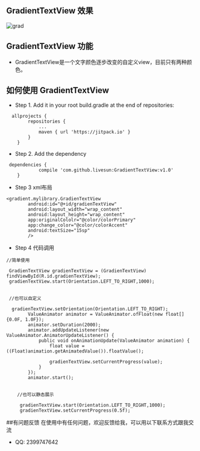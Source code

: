 ## GradientTextView 效果

![grad](https://cloud.githubusercontent.com/assets/27534854/26811851/e7ca915a-4aa6-11e7-993a-0f60f53132fa.gif)

## GradientTextView 功能
* GradientTextView是一个文字颜色逐步改变的自定义view，目前只有两种颜色。

## 如何使用 GradientTextView

* Step 1. Add it in your root build.gradle at the end of repositories:

```
  allprojects {
    	repositories {
			...
			maven { url 'https://jitpack.io' }
		}
	}
```
* Step 2. Add the dependency

```
 dependencies {
            compile 'com.github.livesun:GradientTextView:v1.0'
	}
```
* Step 3 xml布局

```
<gradient.mylibrary.GradienTextView
        android:id="@+id/gradienTextView"
        android:layout_width="wrap_content"
        android:layout_height="wrap_content" 
        app:originalCololr="@color/colorPrimary"
        app:change_color="@color/colorAccent"
        android:textSize="15sp"
        />
```
* Step 4 代码调用
```
//简单使用

 GradienTextView gradienTextView = (GradienTextView) findViewById(R.id.gradienTextView);
 gradienTextView.start(Orientation.LEFT_TO_RIGHT,1000);
 
 
 //也可以自定义
 
  gradienTextView.setOrientation(Orientation.LEFT_TO_RIGHT);
        ValueAnimator animator = ValueAnimator.ofFloat(new float[]{0.0F, 1.0F});
        animator.setDuration(2000);
        animator.addUpdateListener(new ValueAnimator.AnimatorUpdateListener() {
            public void onAnimationUpdate(ValueAnimator animation) {
                float value = ((Float)animation.getAnimatedValue()).floatValue();

                gradienTextView.setCurrentProgress(value);
            }
        });
        animator.start();
        
        
    //也可以静态展示
    
     gradienTextView.start(Orientation.LEFT_TO_RIGHT,1000);
     gradienTextView.setCurrentProgress(0.5f);
```


##有问题反馈
在使用中有任何问题，欢迎反馈给我，可以用以下联系方式跟我交流

* QQ: 2399747642
